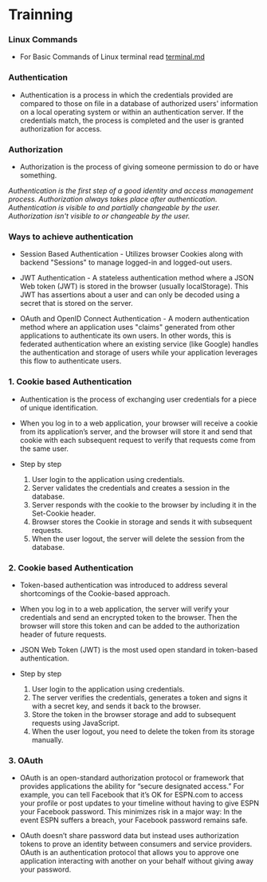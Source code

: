 # Trainning
### Linux Commands
* For Basic Commands of Linux terminal read [terminal.md](https://github.com/dipen-atharva/Trainning/blob/main/terminal/terminal.md)

### Authentication 

* Authentication is a process in which the credentials provided are compared to those on file in a database of authorized users' information on a local operating system or within an authentication server. If the credentials match, the process is completed and the user is granted authorization for access.

### Authorization

* Authorization is the process of giving someone permission to do or have something.


*Authentication is the first step of a good identity and access management process. Authorization always takes place after authentication. Authentication is visible to and partially changeable by the user. Authorization isn't visible to or changeable by the user.*


### Ways to achieve authentication

* Session Based Authentication - Utilizes browser Cookies along with backend "Sessions" to manage logged-in and logged-out users.

* JWT Authentication - A stateless authentication method where a JSON Web token (JWT) is stored in the browser (usually localStorage). This JWT has assertions about a user and can only be decoded using a secret that is stored on the server.

* OAuth and OpenID Connect Authentication - A modern authentication method where an application uses "claims" generated from other applications to authenticate its own users. In other words, this is federated authentication where an existing service (like Google) handles the authentication and storage of users while your application leverages this flow to authenticate users.

### 1. Cookie based Authentication

- Authentication is the process of exchanging user credentials for a piece of unique identification.

- When you log in to a web application, your browser will receive a cookie from its application’s server, and the browser will store it and send that cookie with each subsequent request to verify that requests come from the same user.

- Step by step
    1. User login to the application using credentials.
    2.  Server validates the credentials and creates a session in the database.
    3. Server responds with the cookie to the browser by including it in the Set-Cookie header.
    4. Browser stores the Cookie in storage and sends it with subsequent requests.
    5. When the user logout, the server will delete the session from the database.

### 2. Cookie based Authentication

- Token-based authentication was introduced to address several shortcomings of the Cookie-based approach.

- When you log in to a web application, the server will verify your credentials and send an encrypted token to the browser. Then the browser will store this token and can be added to the authorization header of future requests.

- JSON Web Token (JWT) is the most used open standard in token-based authentication.

- Step by step
    1. User login to the application using credentials.
    2. The server verifies the credentials, generates a token and signs it with a secret key, and sends it back to the browser.
    3. Store the token in the browser storage and add to subsequent requests using JavaScript.
    4. When the user logout, you need to delete the token from its storage manually.


### 3. OAuth

- OAuth is an open-standard authorization protocol or framework that provides applications the ability for “secure designated access.” For example, you can tell Facebook that it’s OK for ESPN.com to access your profile or post updates to your timeline without having to give ESPN your Facebook password. This minimizes risk in a major way: In the event ESPN suffers a breach, your Facebook password remains safe.

- OAuth doesn’t share password data but instead uses authorization tokens to prove an identity between consumers and service providers. OAuth is an authentication protocol that allows you to approve one application interacting with another on your behalf without giving away your password.
